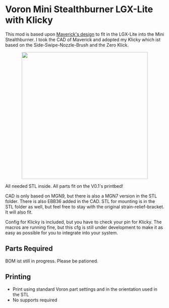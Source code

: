 # Voron Mini Stealthburner LGX-Lite with Klicky

This mod is based upon [Maverick's design](https://github.com/VoronDesign/VoronUsers/tree/master/printer_mods/Maverick/MiniSB_LGX_Lite) to fit in the LGX-Lite into the Mini Stealthburner. I took the CAD of Maverick and adopted my Klicky which ist based on the Side-Swipe-Nozzle-Brush and the Zero Klick.

<div align="center">
    <img src="Image/MiniSB_LGXL.png" height="400">
</div>

All needed STL inside. All parts fit on the V0.1's printbed!

CAD is only based on MGN9, but there is also a MGN7 version in the STL folder. There is also EBB36 added in the CAD. STL for mounting is in the STL folder as well, but feel free to stay with the original strain-relief-bracket. It will also fit.

Config for Klicky is included, but you have to check your pin for Klicky. The macros are running fine, but this cfg is still under development to make it as easy as possible for you to integrate into your system.

## Parts Required

BOM ist still in progress. Please be pationed.


## Printing
- Print using standard Voron part settings and in the orientation used in the STL
- No supports required
